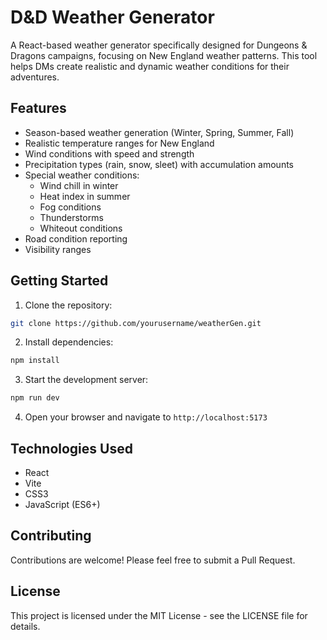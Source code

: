 # D&D Weather Generator

A React-based weather generator specifically designed for Dungeons & Dragons campaigns, focusing on New England weather patterns. This tool helps DMs create realistic and dynamic weather conditions for their adventures.

## Features

- Season-based weather generation (Winter, Spring, Summer, Fall)
- Realistic temperature ranges for New England
- Wind conditions with speed and strength
- Precipitation types (rain, snow, sleet) with accumulation amounts
- Special weather conditions:
  - Wind chill in winter
  - Heat index in summer
  - Fog conditions
  - Thunderstorms
  - Whiteout conditions
- Road condition reporting
- Visibility ranges

## Getting Started

1. Clone the repository:

```bash
git clone https://github.com/yourusername/weatherGen.git
```

2. Install dependencies:

```bash
npm install
```

3. Start the development server:

```bash
npm run dev
```

4. Open your browser and navigate to `http://localhost:5173`

## Technologies Used

- React
- Vite
- CSS3
- JavaScript (ES6+)

## Contributing

Contributions are welcome! Please feel free to submit a Pull Request.

## License

This project is licensed under the MIT License - see the LICENSE file for details.
